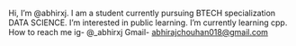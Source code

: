  Hi, I’m @abhirxj.
 I am a student currently pursuing BTECH specialization DATA SCIENCE.
 I’m interested in public learning.
 I’m currently learning cpp.
 How to reach me ig- @_abhirxj
 Gmail- abhirajchouhan018@gmail.com


<!---
abhirxj/abhirxj is a ✨ special ✨ repository because its `README.md` (this file) appears on your GitHub profile.
You can click the Preview link to take a look at your changes.
--->
